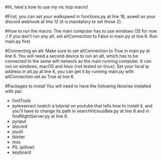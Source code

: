 #Hi, here's how to use my vic hop macro!

#First, you can set your walkspeed in functions.py at line 18, aswell as your discord webhook at line 12 (it is mandatory to set those 2).

#How to run the macro:
The main computer has to use windows OS for now :/
If you don't run any alt, set altConnection to False in main.py at line 6.
Run main.py first.

#Connecting an alt:
Make sure to set altConnection to True in main.py at line 6.
You will need a second device to run an alt, which has to be connected to the same wifi network as the main running computer. It can run on windows, macOS and linux (not tested on linux).
Set your local ip address in alt.py at line 6, you can get it by running main.py with altConnection set as True at line 6.

#Packages to install
You will need to have the following libraries installed with pip:
- fontTools
- pytesseract (watch a tutorial on youtube that tells how to install it, and you'll have to change its path in searchViciousBee.py at line 8 and in findNightServer.py at line 9.
- pynput
- discord
- psutil
- tkinter
- mss
- PIL (pillow)
- keyboard
